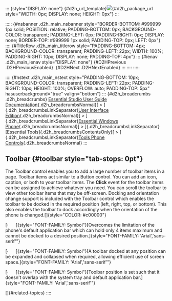 ::: {style="DISPLAY: none"}
[](ms-xhelp:///?Id=d2h_url_template){#d2h_url_template}![](!package_url!){#d2h_package_url style="WIDTH: 0px; DISPLAY: none; HEIGHT: 0px"}
:::

::::: {#nsbanner .d2h_main_nsbanner style="BORDER-BOTTOM: #999999 1px solid; POSITION: relative; PADDING-BOTTOM: 0px; BACKGROUND-COLOR: transparent; PADDING-LEFT: 0px; PADDING-RIGHT: 0px; DISPLAY: none; BORDER-TOP: #999999 1px solid; PADDING-TOP: 0px; LEFT: 0px"}
:::: {#TitleRow .d2h_main_titlerow style="PADDING-BOTTOM: 4px; BACKGROUND-COLOR: transparent; PADDING-LEFT: 22px; WIDTH: 100%; PADDING-RIGHT: 10px; DISPLAY: none; PADDING-TOP: 4px"}
::: {#ienav .d2h_main_ienav style="DISPLAY: none"}
[](ms-xhelp:///?Id=ff5ac7df-04bf-447d-83df-7dc6604122d7){#D2HPrevious .D2HPreviousEnabled}  [](ms-xhelp:///?Id=98cdb65c-c235-4972-adaf-d6e1d94752aa){#D2HNext .D2HNextEnabled}
:::
::::
:::::

:::: {#nstext .d2h_main_nstext style="PADDING-BOTTOM: 10px; BACKGROUND-COLOR: transparent; PADDING-LEFT: 22px; PADDING-RIGHT: 10px; HEIGHT: 100%; OVERFLOW: auto; PADDING-TOP: 5px" hasuserbackground="true" valign="bottom"}
::: {#d2h_breadcrumbs .d2h_breadcrumbs}
[Essential Studio User Guide Documentation](ms-xhelp:///?Id=12457748-09e3-4d74-a240-8e049cedf030){.d2h_breadcrumbsNormal}[ \> ]{.d2h_breadcrumbsLinkSeparator}[User Interface Edition](ms-xhelp:///?Id=c29296b7-531c-413b-a0ec-488ca1f7f669){.d2h_breadcrumbsNormal}[ \> ]{.d2h_breadcrumbsLinkSeparator}[Essential Windows Phone](ms-xhelp:///?Id=5ea1999c-4eff-4775-b84e-407dc825f555){.d2h_breadcrumbsNormal}[ \> ]{.d2h_breadcrumbsLinkSeparator}[Essential Tools]{.d2h_breadcrumbsContentsOnly}[ \> ]{.d2h_breadcrumbsLinkSeparator}[Tools Phone Controls](ms-xhelp:///?Id=785aeb70-aa68-45ce-9666-964f209e58fd){.d2h_breadcrumbsNormal}
:::

## Toolbar {#toolbar style="tab-stops: 0pt"}

The Toolbar control enables you to add a large number of toolbar items in a page. Toolbar items act similar to a Button control. You can add an icon, caption, or both to your toolbar items. The **Click** event for the toolbar items can be assigned to achieve whatever you need. You can scroll the toolbar to view other toolbar items that may be off-screen. Docking and orientation change support is included with the Toolbar control which enables the toolbar to be docked in the required position (left, right, top, or bottom). This also enables the toolbar to dock accordingly when the orientation of the phone is changed.[]{style="COLOR: #c00000"}

[·      ]{style="FONT-FAMILY: Symbol"}[Overcomes the limitation of the phone's default application bar which can hold only 4 items maximum and cannot be docked to a desired position.]{style="FONT-FAMILY: 'Arial','sans-serif'"}

[·      ]{style="FONT-FAMILY: Symbol"}[A toolbar docked at any position can be expanded and collapsed when required, allowing efficient use of screen space.]{style="FONT-FAMILY: 'Arial','sans-serif'"}

[·      ]{style="FONT-FAMILY: Symbol"}[Toolbar position is set such that it doesn't overlap with the system tray and default application bar.]{style="FONT-FAMILY: 'Arial','sans-serif'"}

[]{#related-topics}
::::

